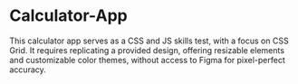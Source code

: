 # Calculator-App
 This calculator app serves as a CSS and JS skills test, with a focus on CSS Grid. It requires replicating a provided design, offering resizable elements and customizable color themes, without access to Figma for pixel-perfect accuracy.
